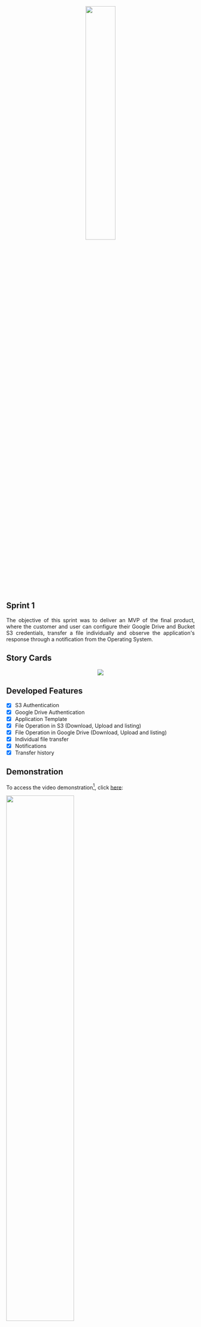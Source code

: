 <div align="center">
  <img src="https://user-images.githubusercontent.com/74321890/228393527-9bd20785-93b0-4da2-b774-97e81e59e6e4.svg" width="40%">
</div>

## Sprint 1

<p align="justify">
The objective of this sprint was to deliver an MVP of the final product, where the customer and user can configure their Google Drive and Bucket S3 credentials, transfer a file individually and observe the application's response through a notification from the Operating System.
  
## Story Cards
<p align="center">
  <img src="https://github.com/DolphinDatabase/Cloud-In/assets/58821700/d6913e4b-be1c-4049-a261-ecd743d9f1e1"/>
</p>

## Developed Features

- [X] S3 Authentication
- [X] Google Drive Authentication
- [X] Application Template
- [X] File Operation in S3 (Download, Upload and listing)
- [X] File Operation in Google Drive (Download, Upload and listing)
- [X] Individual file transfer
- [X] Notifications
- [X] Transfer history

## Demonstration

To access the video demonstration[^1], click [here](https://youtu.be/AGRvBq9Xq4U):

[<img src="https://user-images.githubusercontent.com/74321890/228991716-687c07f9-3b6a-4cea-b855-677b51b2b20a.svg" width="60%" height="60%">](https://youtu.be/AGRvBq9Xq4U "Cloud-in vídeo Demonstração")

## Members

 - Betriz Medeiros (PO)
 - Pedro Motta (SM)
 - Abraão Henrique (DEV)
 - Hamilton Zanini (DEV)
 - Kauã Borgarelli (DEV)
 - Renata Garcia (DEV)
 - Victor Cavichioli (DEV)
 
For more information[^2], click [here](https://github.com/DolphinDatabase/Cloud-In/wiki/Development-Team).

[^1]: Video produced and edited by the members of the group.
[^2]: Team responsible for API development
